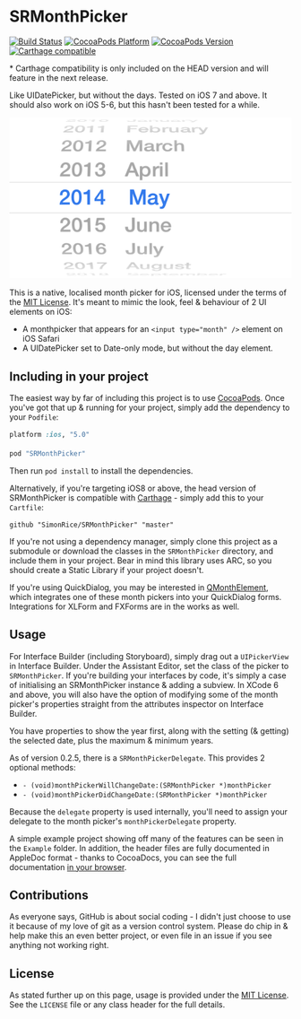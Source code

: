 # SRMonthPicker

[![Build Status](https://img.shields.io/travis/simonrice/SRMonthPicker.svg)](https://travis-ci.org/simonrice/SRMonthPicker) 
[![CocoaPods Platform](https://img.shields.io/cocoapods/p/SRMonthPicker.svg)](http://cocoadocs.org/docsets/SRMonthPicker) 
[![CocoaPods Version](https://img.shields.io/cocoapods/v/SRMonthPicker.svg)](http://cocoadocs.org/docsets/SRMonthPicker) 
[![Carthage compatible](https://img.shields.io/badge/Carthage-compatible%2A-4BC51D.svg)](https://github.com/Carthage/Carthage)

\* Carthage compatibility is only included on the HEAD version and will feature in the next release.

Like UIDatePicker, but without the days.  Tested on iOS 7 and above.  It should also work on iOS 5-6, but this hasn't been tested for a while.

![Screenshot](Doc/screenshot.png)

This is a native, localised month picker for iOS, licensed under the terms of the [MIT License](http://opensource.org/licenses/mit-license.php).  It's meant to mimic the look, feel & behaviour of 2 UI elements on iOS:

* A monthpicker that appears for an `<input type="month" />` element on iOS Safari
* A UIDatePicker set to Date-only mode, but without the day element.

## Including in your project

The easiest way by far of including this project is to use [CocoaPods](http://cocoapods.org).  Once you've got that up & running for your project, simply add the dependency to your `Podfile`:

```ruby
platform :ios, "5.0"

pod "SRMonthPicker"

```

Then run `pod install` to install the dependencies.

Alternatively, if you're targeting iOS8 or above, the head version of SRMonthPicker is compatible with [Carthage](https://github.com/Carthage/Carthage) - simply add this to your `Cartfile`:

```
github "SimonRice/SRMonthPicker" "master"
```

If you're not using a dependency manager, simply clone this project as a submodule or download the classes in the `SRMonthPicker` directory, and include them in your project.  Bear in mind this library uses ARC, so you should create a Static Library if your project doesn't.

If you're using QuickDialog, you may be interested in [QMonthElement](https://github.com/simonrice/QMonthElement), which integrates one of these month pickers into your QuickDialog forms.  Integrations for XLForm and FXForms are in the works as well.

## Usage

For Interface Builder (including Storyboard), simply drag out a `UIPickerView` in Interface Builder.  Under the Assistant Editor, set the class of the picker to `SRMonthPicker`.  If you're building your interfaces by code, it's simply a case of initialising an SRMonthPicker instance & adding a subview.  In XCode 6 and above, you will also have the option of modifying some of the month picker's properties straight from the attributes inspector on Interface Builder.

You have properties to show the year first, along with the setting (& getting) the selected date, plus the maximum & minimum years.

As of version 0.2.5, there is a `SRMonthPickerDelegate`.  This provides 2 optional methods:

* `- (void)monthPickerWillChangeDate:(SRMonthPicker *)monthPicker`
* `- (void)monthPickerDidChangeDate:(SRMonthPicker *)monthPicker`

Because the `delegate` property is used internally, you'll need to assign your delegate to the month picker's `monthPickerDelegate` property.

A simple example project showing off many of the features can be seen in the `Example` folder.  In addition, the header files are fully documented in AppleDoc format - thanks to CocoaDocs, you can see the full documentation [in your browser](http://cocoadocs.org/docsets/SRMonthPicker).

## Contributions

As everyone says, GitHub is about social coding - I didn't just choose to use it because of my love of git as a version control system.  Please do chip in & help make this an even better project, or even file in an issue if you see anything not working right.

## License

As stated further up on this page, usage is provided under the [MIT License](http://opensource.org/licenses/mit-license.php).  See the `LICENSE` file or any class header for the full details.
